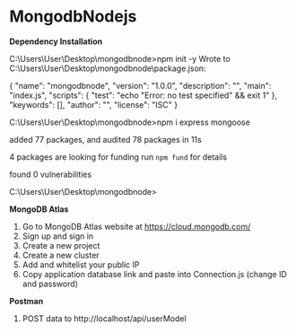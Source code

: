 # MongodbNodejs

**Dependency Installation**

C:\Users\User\Desktop\mongodbnode>npm init -y
Wrote to C:\Users\User\Desktop\mongodbnode\package.json:

{
  "name": "mongodbnode",
  "version": "1.0.0",
  "description": "",
  "main": "index.js",
  "scripts": {
    "test": "echo \"Error: no test specified\" && exit 1"
  },
  "keywords": [],
  "author": "",
  "license": "ISC"
}



C:\Users\User\Desktop\mongodbnode>npm i express mongoose

added 77 packages, and audited 78 packages in 11s

4 packages are looking for funding
  run `npm fund` for details

found 0 vulnerabilities

C:\Users\User\Desktop\mongodbnode>

**MongoDB Atlas**

1) Go to MongoDB Atlas website at https://cloud.mongodb.com/
2) Sign up and sign in
3) Create a new project
4) Create a new cluster
5) Add and whitelist your public IP
6) Copy application database link and paste into Connection.js (change ID and password)

**Postman**
1) POST data to http://localhost/api/userModel

